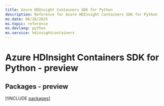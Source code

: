 ```yaml
---
title: Azure HDInsight Containers SDK for Python
description: Reference for Azure HDInsight Containers SDK for Python
ms.date: 08/28/2025
ms.topic: reference
ms.devlang: python
ms.service: hdinsightcontainers
---
```

# Azure HDInsight Containers SDK for Python - preview
## Packages - preview
[!INCLUDE [packages](hdinsight-containers-index.md)]